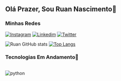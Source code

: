 

## Olá Prazer, Sou Ruan Nascimento🍃

### Minhas Redes
[![Instagram](https://img.shields.io/badge/Instagram-E4405F?style=for-the-badge&logo=instagram&logoColor=white)](https://www.instagram.com/ruancarloss19_/)
[![Linkedim](https://img.shields.io/badge/LinkedIn-0077B5?style=for-the-badge&logo=linkedin&logoColor=white)](https://www.linkedin.com/in/ruan-nascimento-7477122ab/)
[![Twitter](https://img.shields.io/badge/Twitter-1DA1F2?style=for-the-badge&logo=twitter&logoColor=white)](#)

![Ruan GitHub stats](https://github-readme-stats.vercel.app/api?username=Ruan-nascimento&show_icons=true&theme=onedark)
[![Top Langs](https://github-readme-stats.vercel.app/api/top-langs/?username=Ruan-nascimento)](https://github.com/Ruan-nascimento/github-readme-stats)

### Tecnologias Em Andamento💯

<div style="display: inline_block"></br>
  <img align="center" alt="python" src="https://img.shields.io/badge/Python-14354C?style=for-the-badge&logo=python&logoColor=white">
 <!--<img align="center" alt="Html5" src="https://img.shields.io/badge/HTML5-E34F26?style=for-the-badge&logo=html5&logoColor=white">*/
  /*<img align="center" alt="css3" src="https://img.shields.io/badge/CSS3-1572B6?style=for-the-badge&logo=css3&logoColor=white">*/
 /* <img align="center" alt="JavaScript" src="https://img.shields.io/badge/JavaScript-F7DF1E?style=for-the-badge&logo=javascript&logoColor=black">*/
 /* <img align="center" alt="TypeScript" src="https://img.shields.io/badge/TypeScript-007ACC?style=for-the-badge&logo=typescript&logoColor=white">*/
  /*<img align="center" alt="Java" src="https://img.shields.io/badge/Java-ED8B00?style=for-the-badge&logo=openjdk&logoColor=white">*/
</div>

### ________________________________________________________________________________________
</br>

#### Apaixonado Pelo Mundo da Tecnologia, Sempre Buscando Aprender
<a href="ruan.nascimento019@gmail.com" style="color: blue">ruan.nascimento019@gmail.com</a>


